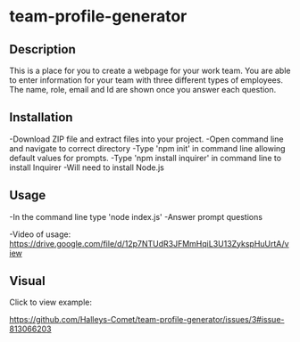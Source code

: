 # team-profile-generator

## Description 

This is a place for you to create a webpage for your work team. You are able to enter information for your team with three different types of employees. The name, role, email and Id are shown once you answer each question. 

## Installation

-Download ZIP file and extract files into your project.
-Open command line and navigate to correct directory
-Type 'npm init' in command line allowing default values for prompts.
-Type 'npm install inquirer' in command line to install Inquirer
-Will need to install Node.js


## Usage 

-In the command line type 'node index.js'
-Answer prompt questions

-Video of usage: https://drive.google.com/file/d/12p7NTUdR3JFMmHqiL3U13ZykspHuUrtA/view

## Visual

Click to view example:

https://github.com/Halleys-Comet/team-profile-generator/issues/3#issue-813066203

